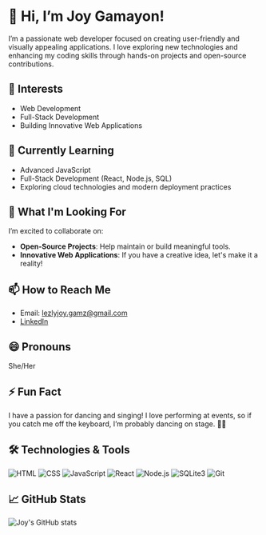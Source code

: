 # 👋 Hi, I’m Joy Gamayon!

I’m a passionate web developer focused on creating user-friendly and visually appealing applications. I love exploring new technologies and enhancing my coding skills through hands-on projects and open-source contributions.

## 👀 Interests

- Web Development
- Full-Stack Development
- Building Innovative Web Applications

## 🌱 Currently Learning

- Advanced JavaScript
- Full-Stack Development (React, Node.js, SQL)
- Exploring cloud technologies and modern deployment practices

## 💼 What I'm Looking For

I’m excited to collaborate on:
- **Open-Source Projects**: Help maintain or build meaningful tools.
- **Innovative Web Applications**: If you have a creative idea, let's make it a reality!

## 📫 How to Reach Me
- Email: lezlyjoy.gamz@gmail.com
- [LinkedIn](https://www.linkedin.com/in/lezly-joy-gamayon-981546329/)

## 😄 Pronouns
She/Her

## ⚡ Fun Fact
I have a passion for dancing and singing! I love performing at events, so if you catch me off the keyboard, I’m probably dancing on stage. 💃🎤

## 🛠️ Technologies & Tools
![HTML](https://img.shields.io/badge/HTML5-%23E34F26.svg?style=flat-square&logo=html5&logoColor=white)
![CSS](https://img.shields.io/badge/CSS3-%231572B6.svg?style=flat-square&logo=css3&logoColor=white)
![JavaScript](https://img.shields.io/badge/JavaScript-%23F7DF1E.svg?style=flat-square&logo=javascript&logoColor=black)
![React](https://img.shields.io/badge/React-%2361DAFB.svg?style=flat-square&logo=react&logoColor=black)
![Node.js](https://img.shields.io/badge/Node.js-%23339933.svg?style=flat-square&logo=nodedotjs&logoColor=white)
![SQLite3](https://img.shields.io/badge/SQLite3-%23003B57.svg?style=flat-square&logo=sqlite&logoColor=white)
![Git](https://img.shields.io/badge/Git-%23F05033.svg?style=flat-square&logo=git&logoColor=white)

## 📈 GitHub Stats
![Joy's GitHub stats](https://github-readme-stats.vercel.app/api?username=joy-gamayon&show_icons=true&theme=radical)





<!---
joy-gamayon/joy-gamayon is a ✨ special ✨ repository because its `README.md` (this file) appears on your GitHub profile.
You can click the Preview link to take a look at your changes.
--->
